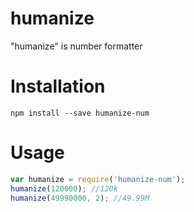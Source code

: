 # humanize

"humanize" is number formatter

Installation
===========

`npm install --save humanize-num`

Usage
=====

```js
var humanize = require('humanize-num');
humanize(120000); //120k
humanize(49990000, 2); //49.99M
```

